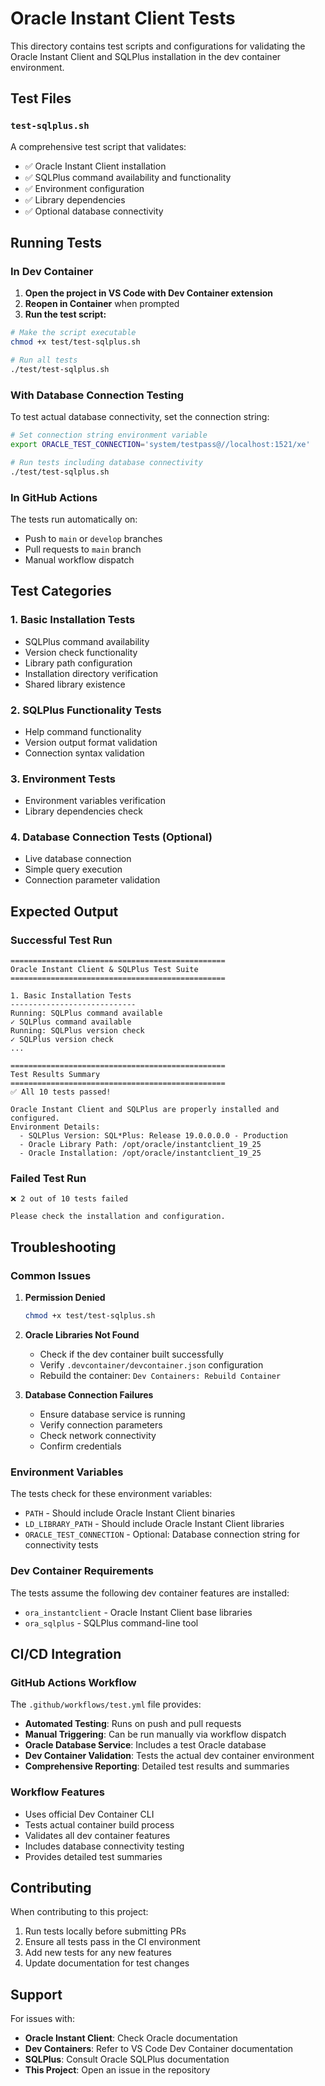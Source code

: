 # Oracle Instant Client Tests

This directory contains test scripts and configurations for validating the Oracle Instant Client and SQLPlus installation in the dev container environment.

## Test Files

### `test-sqlplus.sh`

A comprehensive test script that validates:

- ✅ Oracle Instant Client installation
- ✅ SQLPlus command availability and functionality
- ✅ Environment configuration
- ✅ Library dependencies
- ✅ Optional database connectivity

## Running Tests

### In Dev Container

1. **Open the project in VS Code with Dev Container extension**
2. **Reopen in Container** when prompted
3. **Run the test script:**

```bash
# Make the script executable
chmod +x test/test-sqlplus.sh

# Run all tests
./test/test-sqlplus.sh
```

### With Database Connection Testing

To test actual database connectivity, set the connection string:

```bash
# Set connection string environment variable
export ORACLE_TEST_CONNECTION='system/testpass@//localhost:1521/xe'

# Run tests including database connectivity
./test/test-sqlplus.sh
```

### In GitHub Actions

The tests run automatically on:

- Push to `main` or `develop` branches
- Pull requests to `main` branch
- Manual workflow dispatch

## Test Categories

### 1. Basic Installation Tests

- SQLPlus command availability
- Version check functionality
- Library path configuration
- Installation directory verification
- Shared library existence

### 2. SQLPlus Functionality Tests

- Help command functionality
- Version output format validation
- Connection syntax validation

### 3. Environment Tests

- Environment variables verification
- Library dependencies check

### 4. Database Connection Tests (Optional)

- Live database connection
- Simple query execution
- Connection parameter validation

## Expected Output

### Successful Test Run

```text
================================================
Oracle Instant Client & SQLPlus Test Suite
================================================

1. Basic Installation Tests
----------------------------
Running: SQLPlus command available
✓ SQLPlus command available
Running: SQLPlus version check
✓ SQLPlus version check
...

================================================
Test Results Summary
================================================
✅ All 10 tests passed!

Oracle Instant Client and SQLPlus are properly installed and configured.
Environment Details:
  - SQLPlus Version: SQL*Plus: Release 19.0.0.0.0 - Production
  - Oracle Library Path: /opt/oracle/instantclient_19_25
  - Oracle Installation: /opt/oracle/instantclient_19_25
```

### Failed Test Run

```text
❌ 2 out of 10 tests failed

Please check the installation and configuration.
```

## Troubleshooting

### Common Issues

1. **Permission Denied**

   ```bash
   chmod +x test/test-sqlplus.sh
   ```

2. **Oracle Libraries Not Found**
   - Check if the dev container built successfully
   - Verify `.devcontainer/devcontainer.json` configuration
   - Rebuild the container: `Dev Containers: Rebuild Container`

3. **Database Connection Failures**
   - Ensure database service is running
   - Verify connection parameters
   - Check network connectivity
   - Confirm credentials

### Environment Variables

The tests check for these environment variables:

- `PATH` - Should include Oracle Instant Client binaries
- `LD_LIBRARY_PATH` - Should include Oracle Instant Client libraries
- `ORACLE_TEST_CONNECTION` - Optional: Database connection string for connectivity tests

### Dev Container Requirements

The tests assume the following dev container features are installed:

- `ora_instantclient` - Oracle Instant Client base libraries
- `ora_sqlplus` - SQLPlus command-line tool

## CI/CD Integration

### GitHub Actions Workflow

The `.github/workflows/test.yml` file provides:

- **Automated Testing**: Runs on push and pull requests
- **Manual Triggering**: Can be run manually via workflow dispatch
- **Oracle Database Service**: Includes a test Oracle database
- **Dev Container Validation**: Tests the actual dev container environment
- **Comprehensive Reporting**: Detailed test results and summaries

### Workflow Features

- Uses official Dev Container CLI
- Tests actual container build process
- Validates all dev container features
- Includes database connectivity testing
- Provides detailed test summaries

## Contributing

When contributing to this project:

1. Run tests locally before submitting PRs
2. Ensure all tests pass in the CI environment
3. Add new tests for any new features
4. Update documentation for test changes

## Support

For issues with:

- **Oracle Instant Client**: Check Oracle documentation
- **Dev Containers**: Refer to VS Code Dev Container documentation
- **SQLPlus**: Consult Oracle SQLPlus documentation
- **This Project**: Open an issue in the repository
